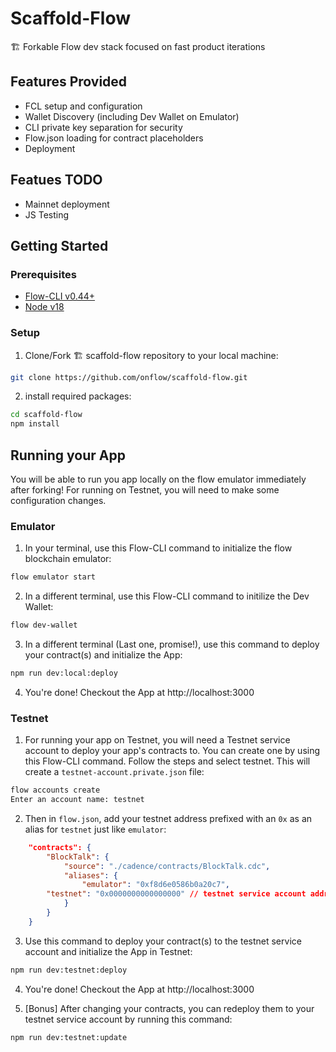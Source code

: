 # Scaffold-Flow
🏗 Forkable Flow dev stack focused on fast product iterations

## Features Provided

- FCL setup and configuration
- Wallet Discovery (including Dev Wallet on Emulator)
- CLI private key separation for security
- Flow.json loading for contract placeholders
- Deployment 

## Featues TODO

- Mainnet deployment
- JS Testing

## Getting Started

### Prerequisites
- [Flow-CLI v0.44+](https://github.com/onflow/flow-cli) 
- [Node v18](https://nodejs.org/en/download/)

### Setup

1.  Clone/Fork 🏗 scaffold-flow repository to your local machine:
```bash
git clone https://github.com/onflow/scaffold-flow.git
```

2. install required packages:
```bash
cd scaffold-flow
npm install
```

## Running your App

You will be able to run you app locally on the flow emulator immediately after forking! For running on Testnet, you will need to make some configuration changes.

### Emulator

1. In your terminal, use this Flow-CLI command to initialize the flow blockchain emulator:
```bash
flow emulator start
```

2. In a different terminal, use this Flow-CLI command to initilize the Dev Wallet:
```bash
flow dev-wallet
```

3. In a different terminal (Last one, promise!), use this command to deploy your contract(s) and initialize the App:
```bash
npm run dev:local:deploy
```
4. You're done! Checkout the App at http://localhost:3000

### Testnet

1. For running your app on Testnet, you will need a Testnet service account to deploy your app's contracts to. You can create one by using this Flow-CLI command. Follow the steps and select testnet. This will create a `testnet-account.private.json` file:
```bash
flow accounts create
Enter an account name: testnet
```

2. Then in `flow.json`, add your testnet address prefixed with an `0x` as an alias for `testnet` just like `emulator`:
```json
	"contracts": {
		"BlockTalk": {
			"source": "./cadence/contracts/BlockTalk.cdc",
			"aliases": {
				"emulator": "0xf8d6e0586b0a20c7",
        "testnet": "0x0000000000000000" // testnet service account address goes here
			}
		}
	}
```

3. Use this command to deploy your contract(s) to the testnet service account and initialize the App in Testnet:
```bash
npm run dev:testnet:deploy
```

4. You're done! Checkout the App at http://localhost:3000

5. [Bonus] After changing your contracts, you can redeploy them to your testnet service account by running this command:
```bash
npm run dev:testnet:update
```

